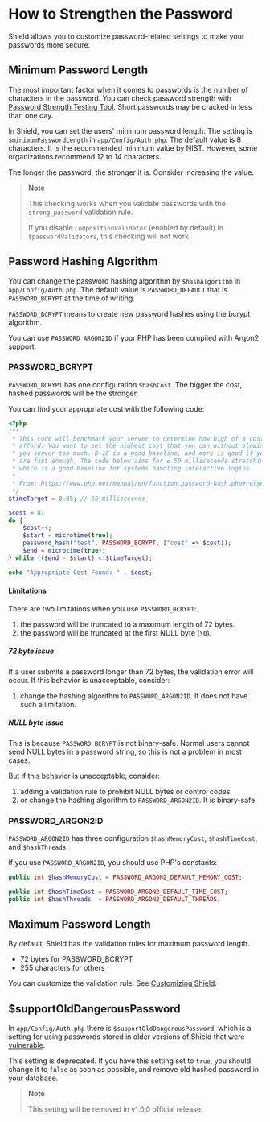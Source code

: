 # How to Strengthen the Password

Shield allows you to customize password-related settings to make your passwords more secure.

## Minimum Password Length

The most important factor when it comes to passwords is the number of characters in the password.
You can check password strength with [Password Strength Testing Tool](https://bitwarden.com/password-strength/).
Short passwords may be cracked in less than one day.

In Shield, you can set the users' minimum password length. The setting is
`$minimumPasswordLength` in `app/Config/Auth.php`. The default value is 8 characters.
It is the recommended minimum value by NIST. However, some organizations recommend
12 to 14 characters.

The longer the password, the stronger it is. Consider increasing the value.

> **Note**
>
> This checking works when you validate passwords with the `strong_password`
> validation rule.
>
> If you disable `CompositionValidator` (enabled by default) in `$passwordValidators`,
> this checking will not work.

## Password Hashing Algorithm

You can change the password hashing algorithm by `$hashAlgorithm` in `app/Config/Auth.php`.
The default value is `PASSWORD_DEFAULT` that is `PASSWORD_BCRYPT` at the time of writing.

`PASSWORD_BCRYPT` means to create new password hashes using the bcrypt algorithm.

You can use `PASSWORD_ARGON2ID` if your PHP has been compiled with Argon2 support.

### PASSWORD_BCRYPT

`PASSWORD_BCRYPT` has one configuration `$hashCost`. The bigger the cost, hashed passwords will be the stronger.

You can find your appropriate cost with the following code:

```php
<?php
/**
 * This code will benchmark your server to determine how high of a cost you can
 * afford. You want to set the highest cost that you can without slowing down
 * you server too much. 8-10 is a good baseline, and more is good if your servers
 * are fast enough. The code below aims for ≤ 50 milliseconds stretching time,
 * which is a good baseline for systems handling interactive logins.
 *
 * From: https://www.php.net/manual/en/function.password-hash.php#refsect1-function.password-hash-examples
 */
$timeTarget = 0.05; // 50 milliseconds

$cost = 8;
do {
    $cost++;
    $start = microtime(true);
    password_hash("test", PASSWORD_BCRYPT, ["cost" => $cost]);
    $end = microtime(true);
} while (($end - $start) < $timeTarget);

echo "Appropriate Cost Found: " . $cost;
```

#### Limitations

There are two limitations when you use `PASSWORD_BCRYPT`:

1. the password will be truncated to a maximum length of 72 bytes.
2. the password will be truncated at the first NULL byte (`\0`).

##### 72 byte issue

If a user submits a password longer than 72 bytes, the validation error will occur.
If this behavior is unacceptable, consider:

1. change the hashing algorithm to `PASSWORD_ARGON2ID`. It does not have such a limitation.

##### NULL byte issue

This is because `PASSWORD_BCRYPT` is not binary-safe. Normal users cannot
send NULL bytes in a password string, so this is not a problem in most cases.

But if this behavior is unacceptable, consider:

1. adding a validation rule to prohibit NULL bytes or control codes.
2. or change the hashing algorithm to `PASSWORD_ARGON2ID`. It is binary-safe.

### PASSWORD_ARGON2ID

`PASSWORD_ARGON2ID` has three configuration `$hashMemoryCost`, `$hashTimeCost`,
and `$hashThreads`.

If you use `PASSWORD_ARGON2ID`, you should use PHP's constants:

```php
public int $hashMemoryCost = PASSWORD_ARGON2_DEFAULT_MEMORY_COST;

public int $hashTimeCost = PASSWORD_ARGON2_DEFAULT_TIME_COST;
public int $hashThreads  = PASSWORD_ARGON2_DEFAULT_THREADS;
```

## Maximum Password Length

By default, Shield has the validation rules for maximum password length.

- 72 bytes for PASSWORD_BCRYPT
- 255 characters for others

You can customize the validation rule. See [Customizing Shield](../customization.md).

## $supportOldDangerousPassword

In `app/Config/Auth.php` there is `$supportOldDangerousPassword`, which is a
setting for using passwords stored in older versions of Shield that were [vulnerable](https://github.com/codeigniter4/shield/security/advisories/GHSA-c5vj-f36q-p9vg).

This setting is deprecated.  If you have this setting set to `true`, you should change
it to `false` as soon as possible, and remove old hashed password in your database.

> **Note**
>
> This setting will be removed in v1.0.0 official release.
